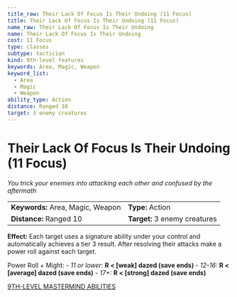 ```yaml
---
title_raw: Their Lack Of Focus Is Their Undoing (11 Focus)
title: Their Lack Of Focus Is Their Undoing (11 Focus)
name_raw: Their Lack Of Focus Is Their Undoing
name: Their Lack Of Focus Is Their Undoing
cost: 11 Focus
type: classes
subtype: tactician
kind: 9th-level features
keywords: Area, Magic, Weapon
keyword_list:
  - Area
  - Magic
  - Weapon
ability_type: Action
distance: Ranged 10
target: 3 enemy creatures
---
```


# Their Lack Of Focus Is Their Undoing (11 Focus)

*You trick your enemies into attacking each other and confused by the aftermath*

|                                   |                               |
| :-------------------------------- | :---------------------------- |
| **Keywords:** Area, Magic, Weapon | **Type:** Action              |
| **Distance:** Ranged 10           | **Target:** 3 enemy creatures |

**Effect:** Each target uses a signature ability under your control and automatically achieves a tier 3 result. After resolving their attacks make a power roll against each target.

Power Roll + Might: - *11 or lower:* **R \< \[weak\] dazed (save ends)** - *12-16:* **R \< \[average\] dazed (save ends)** - *17+:* **R \< \[strong\] dazed (save ends)**

[9TH-LEVEL MASTERMIND ABILITIES](./9th-Level%20Mastermind%20Abilities.md)
